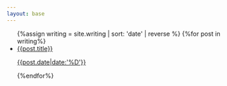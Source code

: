 ```yaml
---
layout: base
---
```

<ul>
    {%assign writing = site.writing | sort: 'date' | reverse %}
    {%for post in writing%}
    <li>
      <a class="post" href="{{ post.url }}">
      {{post.title}}
      <p class="subtitle">{{post.date|date:'%D'}}</p>
      </a>
    </li>
    {%endfor%}
</ul>
